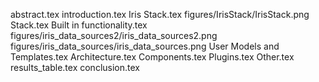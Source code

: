 abstract.tex
introduction.tex
Iris Stack.tex
figures/IrisStack/IrisStack.png
Stack.tex
Built in functionality.tex
figures/iris_data_sources2/iris_data_sources2.png
figures/iris_data_sources/iris_data_sources.png
User Models and Templates.tex
Architecture.tex
Components.tex
Plugins.tex
Other.tex
results_table.tex
conclusion.tex